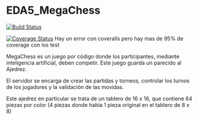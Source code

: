 # EDA5_MegaChess

[![Build Status](https://travis-ci.com/nahueldiaz92/EDA5_MegaChess.svg?branch=main)](https://travis-ci.com/nahueldiaz92/EDA5_MegaChess)

[![Coverage Status](https://coveralls.io/repos/github/nahueldiaz92/EDA5_MegaChess/badge.svg?branch=main&service=github)](https://coveralls.io/github/nahueldiaz92/EDA5_MegaChess?branch=main) Hay un error con coveralls pero hay mas de 95% de coverage con los test

MegaChess es un juego por código donde los participantes, mediante inteligencia artificial, deben competir. Este juego guarda un parecido al Ajedrez. 

El servidor se encarga de crear las partidas y torneos, controlar los turnos de los jugadores y la validación de las movidas. 

Este ajedrez en particular se trata de un tablero de 16 x 16, que contiene 64 piezas por color (4 piezas donde había 1 pieza original en el tablero de 8 x 8)
